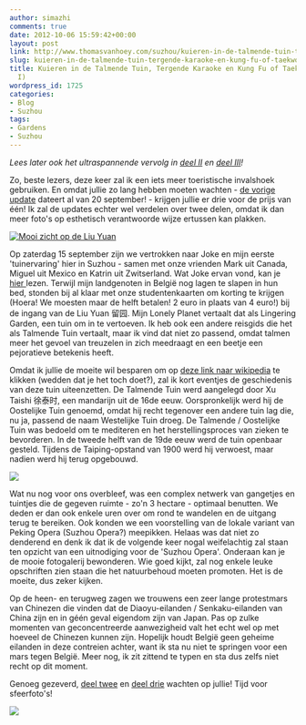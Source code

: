 ```yaml
---
author: simazhi
comments: true
date: 2012-10-06 15:59:42+00:00
layout: post
link: http://www.thomasvanhoey.com/suzhou/kuieren-in-de-talmende-tuin-tergende-karaoke-en-kung-fu-of-taekwondo-deel-i
slug: kuieren-in-de-talmende-tuin-tergende-karaoke-en-kung-fu-of-taekwondo-deel-i
title: Kuieren in de Talmende Tuin, Tergende Karaoke en Kung Fu of Taekwondo? (deel
  I)
wordpress_id: 1725
categories:
- Blog
- Suzhou
tags:
- Gardens
- Suzhou
---
```


_Lees later ook het ultraspannende vervolg in [deel II](http://sinologica.wordpress.com/2012/10/07/kuieren-in-de-talmende-tuin-tergende-karaoke-en-kung-fu-of-taekwondo-deel-ii/) en [deel III](http://sinologica.wordpress.com/2012/10/09/kuieren-in-de-talmende-tuin-tergende-karaoke-en-kung-fu-of-taekwondo-deel-iii/)!_

Zo, beste lezers, deze keer zal ik een iets meer toeristische invalshoek gebruiken. En omdat jullie zo lang hebben moeten wachten - [de vorige update](http://www.thomasvanhoey.com/suzhou/enkele-fotos-met-tekst-maar-nog-niet-van-trekpleisters-dat-is-voor-de-volgende) dateert al van 20 september! - krijgen jullie er drie voor de prijs van één! Ik zal de updates echter wel verdelen over twee delen, omdat ik dan meer foto's op esthetisch verantwoorde wijze ertussen kan plakken.

[![Mooi zicht op de Liu Yuan](http://www.thomasvanhoey.com/wp-content/uploads/2012/10/cimg1596.jpg)](http://www.thomasvanhoey.com/wp-content/uploads/2012/10/cimg1596.jpg)

Op zaterdag 15 september zijn we vertrokken naar Joke en mijn eerste 'tuinervaring' hier in Suzhou - samen met onze vrienden Mark uit Canada, Miguel uit Mexico en Katrin uit Zwitserland. Wat Joke ervan vond, kan je [hier ](http://jokevdborre.waarbenjij.nu/reisverslag/4382243/zwoele-dagen-en-hemelse-gezangen)lezen. Terwijl mijn landgenoten in België nog lagen te slapen in hun bed, stonden bij al klaar met onze studentenkaarten om korting te krijgen (Hoera! We moesten maar de helft betalen! 2 euro in plaats van 4 euro!) bij de ingang van de Liu Yuan 留园. Mijn Lonely Planet vertaalt dat als Lingering Garden, een tuin om in te vertoeven. Ik heb ook een andere reisgids die het als Talmende Tuin vertaalt, maar ik vind dat niet zo passend, omdat talmen meer het gevoel van treuzelen in zich meedraagt en een beetje een pejoratieve betekenis heeft.

Omdat ik jullie de moeite wil besparen om op [deze link naar wikipedia](http://en.wikipedia.org/wiki/Lingering_Garden) te klikken (wedden dat je het toch doet?), zal ik kort eventjes de geschiedenis van deze tuin uiteenzetten. De Talmende Tuin werd aangelegd door Xu Taishi 徐泰时, een mandarijn uit de 16de eeuw. Oorspronkelijk werd hij de Oostelijke Tuin genoemd, omdat hij recht tegenover een andere tuin lag die, nu ja, passend de naam Westelijke Tuin droeg. De Talmende / Oostelijke Tuin was bedoeld om te mediteren en het herstellingsproces van zieken te bevorderen. In de tweede helft van de 19de eeuw werd de tuin openbaar gesteld. Tijdens de Taiping-opstand van 1900 werd hij verwoest, maar nadien werd hij terug opgebouwd.

[![](http://www.thomasvanhoey.com/wp-content/uploads/2012/10/cimg1599.jpg)](http://www.thomasvanhoey.com/wp-content/uploads/2012/10/cimg1599.jpg)

Wat nu nog voor ons overbleef, was een complex netwerk van gangetjes en tuintjes die de gegeven ruimte - zo'n 3 hectare - optimaal benutten. We deden er dan ook enkele uren over om rond te wandelen en de uitgang terug te bereiken. Ook konden we een voorstelling van de lokale variant van Peking Opera (Suzhou Opera?) meepikken. Helaas was dat niet zo denderend en denk ik dat ik de volgende keer nogal weifelachtig zal staan ten opzicht van een uitnodiging voor de 'Suzhou Opera'. Onderaan kan je de mooie fotogalerij bewonderen. Wie goed kijkt, zal nog enkele leuke opschriften zien staan die het natuurbehoud moeten promoten. Het is de moeite, dus zeker kijken.

Op de heen- en terugweg zagen we trouwens een zeer lange protestmars van Chinezen die vinden dat de Diaoyu-eilanden / Senkaku-eilanden van China zijn en in géén geval eigendom zijn van Japan. Pas op zulke momenten van geconcentreerde aanwezigheid valt het echt wel op met hoeveel de Chinezen kunnen zijn. Hopelijk houdt België geen geheime eilanden in deze contreien achter, want ik sta nu niet te springen voor een mars tegen België. Meer nog, ik zit zittend te typen en sta dus zelfs niet recht op dit moment.

Genoeg gezeverd, [deel twee](http://sinologica.wordpress.com/2012/10/07/kuieren-in-de-talmende-tuin-tergende-karaoke-en-kung-fu-of-taekwondo-deel-ii/) en [deel drie](http://sinologica.wordpress.com/2012/10/09/kuieren-in-de-talmende-tuin-tergende-karaoke-en-kung-fu-of-taekwondo-deel-iii/) wachten op jullie! Tijd voor sfeerfoto's!

![](http://www.thomasvanhoey.com/nextgen-attach_to_post/preview/id--1902)
